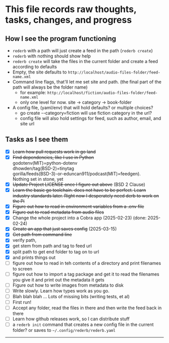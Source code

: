 # This file records raw thoughts, tasks, changes, and progress
## How I see the program functioning
- `rederb` with a path will just create a feed in the path (`rederb create`)
- `rederb` with nothing should show help
- `rederb create` will take the files in the current folder and create a feed according to defaults
- Empty, the site defaults to `http://localhost/audio-files-folder/feed-name.xml`
- Command line flags, that'll let me set site and path. (the final part of the path will always be the folder name)
    - for example: `http://localhost/fiction/audio-files-folder/feed-name.xml`
    - only one level for now. site -> category -> book-folder
- A config file, (yaml/env) that will hold defaults? or multiple choices?
    - go create --category=fiction will use fiction category in the url?
    - config file will also hold settings for feed, such as author, email, and site url





## Tasks as I see them
- [X] ~~Learn how pull requests work in go land~~
- [X] ~~Find dependencies, like I use in Python~~  
  godotenv(MIT)=python-dotenv  
  dhowden/tag(BSD-2)=tinytag  
  gorilla/feeds(BSD-3)-or-eduncan911/podcast(MIT)=feedgen).   
  Nothing set in stone, yet
- [X] ~~Update Project LICENSE once I figure out above~~ (BSD 2 Clause)
- [X] ~~Learn the basic go toolchain. does not have to be perfect. Learn industry standards later. Right now I desperately need derb to work on the Pi~~
- [X] ~~Figure out how to read in environment variables from a .env file~~
- [X] ~~Figure out to read metadata from audio files~~
- [X] Change the whole project into a Cobra app (2025-02-23) (done: 2025-02-24)
- [X] ~~Create an app that just saves config~~ (2025-03-15)
- [X] ~~Get path from command line~~
- [X] verify path,
- [X] get stem from path and tag to feed url
- [X] split path to get end folder to tag on to url
- [X] and prints things out
- [ ] figure out how to read in teh contents of a directory and print filenames to screen
- [ ] figure out how to import a tag package and get it to read the filenames you give it and print out the metadata it gets  
- [ ] Figure out how to write images from metadata to disk
- [ ] Write slowly. Learn how types work as you go.
- [ ] Blah blah blah  … Lots of missing bits (writing tests, et al)
- [ ] First run!
- [ ] Accept any folder, read the files in there and then write the feed back in there
- [ ] Learn how github releases work, so I can distribute stuff
- [ ] a `rederb init` command that creates a new config file in the current folder? or saves to `~/.config/rederb/rederb.yaml`

---